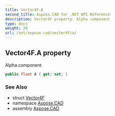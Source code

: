 ```yaml
---
title: Vector4F.A
second_title: Aspose.CAD for .NET API Reference
description: Vector4F property. Alpha component
type: docs
weight: 30
url: /net/aspose.cad/vector4f/a/
---
```

## Vector4F.A property

Alpha component

```csharp
public float A { get; set; }
```

### See Also

* struct [Vector4F](../)
* namespace [Aspose.CAD](../../../aspose.cad/)
* assembly [Aspose.CAD](../../../)


